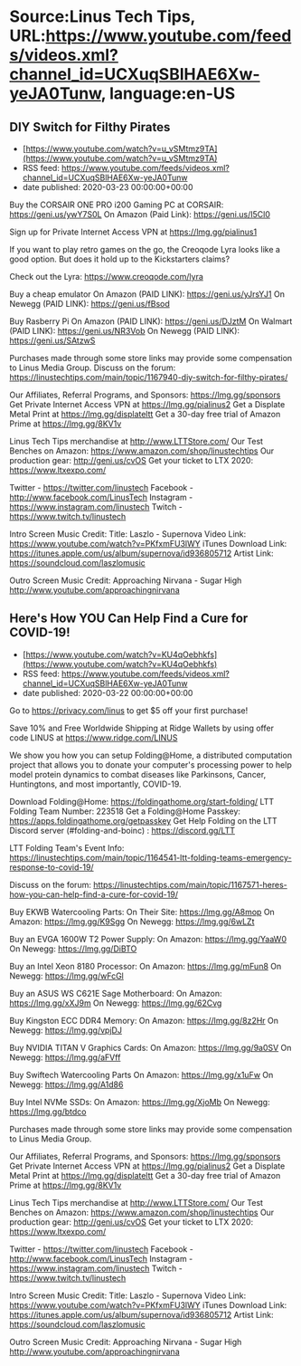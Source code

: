 # Source:Linus Tech Tips, URL:https://www.youtube.com/feeds/videos.xml?channel_id=UCXuqSBlHAE6Xw-yeJA0Tunw, language:en-US

## DIY Switch for Filthy Pirates
 - [https://www.youtube.com/watch?v=u_vSMtmz9TA](https://www.youtube.com/watch?v=u_vSMtmz9TA)
 - RSS feed: https://www.youtube.com/feeds/videos.xml?channel_id=UCXuqSBlHAE6Xw-yeJA0Tunw
 - date published: 2020-03-23 00:00:00+00:00

Buy the CORSAIR ONE PRO i200 Gaming PC at
CORSAIR: https://geni.us/ywY7S0L
On Amazon (Paid Link): https://geni.us/I5Cl0

Sign up for Private Internet Access VPN at https://lmg.gg/pialinus1

If you want to play retro games on the go, the Creoqode Lyra looks like a good option. But does it hold up to the Kickstarters claims?

Check out the Lyra: https://www.creoqode.com/lyra

Buy a cheap emulator 
On Amazon (PAID LINK): https://geni.us/yJrsYJ1 
On Newegg (PAID LINK): https://geni.us/fBsod

Buy Rasberry Pi
On Amazon (PAID LINK): https://geni.us/DJztM
On Walmart (PAID LINK): https://geni.us/NR3Vob
On Newegg (PAID LINK): https://geni.us/SAtzwS


Purchases made through some store links may provide some compensation to Linus Media Group.
Discuss on the forum: https://linustechtips.com/main/topic/1167940-diy-switch-for-filthy-pirates/

Our Affiliates, Referral Programs, and Sponsors: https://lmg.gg/sponsors
Get Private Internet Access VPN at https://lmg.gg/pialinus2
Get a Displate Metal Print at https://lmg.gg/displateltt
Get a 30-day free trial of Amazon Prime at https://lmg.gg/8KV1v

Linus Tech Tips merchandise at http://www.LTTStore.com/ 
Our Test Benches on Amazon: https://www.amazon.com/shop/linustechtips 
Our production gear: http://geni.us/cvOS
Get your ticket to LTX 2020: https://www.ltxexpo.com/

Twitter - https://twitter.com/linustech
Facebook - http://www.facebook.com/LinusTech
Instagram - https://www.instagram.com/linustech
Twitch - https://www.twitch.tv/linustech 

Intro Screen Music Credit:
Title: Laszlo - Supernova
Video Link: https://www.youtube.com/watch?v=PKfxmFU3lWY
iTunes Download Link: https://itunes.apple.com/us/album/supernova/id936805712
Artist Link: https://soundcloud.com/laszlomusic

Outro Screen Music Credit: Approaching Nirvana - Sugar High http://www.youtube.com/approachingnirvana

## Here's How YOU Can Help Find a Cure for COVID-19!
 - [https://www.youtube.com/watch?v=KU4qOebhkfs](https://www.youtube.com/watch?v=KU4qOebhkfs)
 - RSS feed: https://www.youtube.com/feeds/videos.xml?channel_id=UCXuqSBlHAE6Xw-yeJA0Tunw
 - date published: 2020-03-22 00:00:00+00:00

Go to https://privacy.com/linus ​to get $5 off your first purchase!

Save 10% and Free Worldwide Shipping at Ridge Wallets by using offer code LINUS at https://www.ridge.com/LINUS

We show you how you can setup Folding@Home, a distributed computation project that allows you to donate your computer's processing power to help model protein dynamics to combat diseases like Parkinsons, Cancer, Huntingtons, and most importantly, COVID-19.

Download Folding@Home: https://foldingathome.org/start-folding/
LTT Folding Team Number: 223518
Get a Folding@Home Passkey: https://apps.foldingathome.org/getpasskey
Get Help Folding on the LTT Discord server (#folding-and-boinc) : https://discord.gg/LTT

LTT Folding Team's Event Info: https://linustechtips.com/main/topic/1164541-ltt-folding-teams-emergency-response-to-covid-19/

Discuss on the forum: https://linustechtips.com/main/topic/1167571-heres-how-you-can-help-find-a-cure-for-covid-19/

Buy EKWB Watercooling Parts:
On Their Site: https://lmg.gg/A8mop
On Amazon: https://lmg.gg/K9Sgg
On Newegg: https://lmg.gg/6wLZt

Buy an EVGA 1600W T2 Power Supply:
On Amazon: https://lmg.gg/YaaW0
On Newegg: https://lmg.gg/DiBTO

Buy an Intel Xeon 8180 Processor:
On Amazon: https://lmg.gg/mFun8
On Newegg: https://lmg.gg/wFcGl

Buy an ASUS WS C621E Sage Motherboard:
On Amazon: https://lmg.gg/xXJ9m
On Newegg: https://lmg.gg/62Cvg

Buy Kingston ECC DDR4 Memory:
On Amazon: https://lmg.gg/8z2Hr
On Newegg: https://lmg.gg/vpjDJ

Buy NVIDIA TITAN V Graphics Cards:
On Amazon: https://lmg.gg/9a0SV
On Newegg: https://lmg.gg/aFVff

Buy Swiftech Watercooling Parts
On Amazon: https://lmg.gg/x1uFw
On Newegg: https://lmg.gg/A1d86

Buy Intel NVMe SSDs:
On Amazon: https://lmg.gg/XjoMb
On Newegg: https://lmg.gg/btdco

Purchases made through some store links may provide some compensation to Linus Media Group.

Our Affiliates, Referral Programs, and Sponsors: https://lmg.gg/sponsors
Get Private Internet Access VPN at https://lmg.gg/pialinus2
Get a Displate Metal Print at https://lmg.gg/displateltt
Get a 30-day free trial of Amazon Prime at https://lmg.gg/8KV1v

Linus Tech Tips merchandise at http://www.LTTStore.com/ 
Our Test Benches on Amazon: https://www.amazon.com/shop/linustechtips 
Our production gear: http://geni.us/cvOS
Get your ticket to LTX 2020: https://www.ltxexpo.com/

Twitter - https://twitter.com/linustech
Facebook - http://www.facebook.com/LinusTech
Instagram - https://www.instagram.com/linustech
Twitch - https://www.twitch.tv/linustech 

Intro Screen Music Credit:
Title: Laszlo - Supernova
Video Link: https://www.youtube.com/watch?v=PKfxmFU3lWY
iTunes Download Link: https://itunes.apple.com/us/album/supernova/id936805712
Artist Link: https://soundcloud.com/laszlomusic

Outro Screen Music Credit: Approaching Nirvana - Sugar High http://www.youtube.com/approachingnirvana

